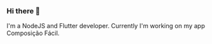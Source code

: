 ### Hi there 👋

I'm a NodeJS and Flutter developer. Currently I'm working on my app Composição Fácil.

